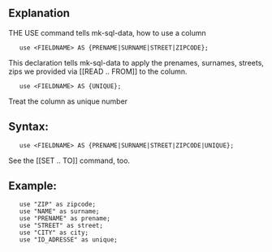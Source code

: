 ## Explanation

THE USE command tells mk-sql-data, how to use a column

```
   use <FIELDNAME> AS {PRENAME|SURNAME|STREET|ZIPCODE};
```

This declaration tells mk-sql-data to apply the prenames, surnames, streets, zips we provided via [[READ .. FROM]] to the column.

```
   use <FIELDNAME> AS {UNIQUE};
```

Treat the column as unique number

## Syntax:

```
   use <FIELDNAME> AS {PRENAME|SURNAME|STREET|ZIPCODE|UNIQUE};
```

See the [[SET .. TO]] command, too.

## Example:

```
   use "ZIP" as zipcode;
   use "NAME" as surname;
   use "PRENAME" as prename;
   use "STREET" as street;
   use "CITY" as city;
   use "ID_ADRESSE" as unique;
```

